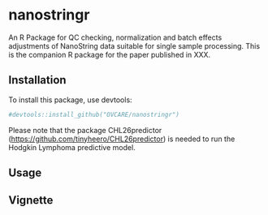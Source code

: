 nanostringr
===========

An R Package for QC checking, normalization and batch effects adjustments of NanoString data suitable for single sample processing. This is the companion R package for the paper published in XXX.

Installation
------------

To install this package, use devtools:

``` r
#devtools::install_github("OVCARE/nanostringr")
```

Please note that the package CHL26predictor (<https://github.com/tinyheero/CHL26predictor>) is needed to run the Hodgkin Lymphoma predictive model.

Usage
-----

Vignette
--------

